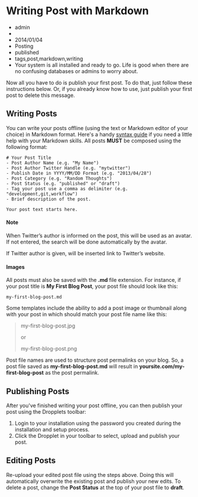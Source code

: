 ﻿# Writing Post with Markdown
- admin
- 
- 2014/01/04
- Posting
- published
- tags,post,markdown,writing
- Your system is all installed and ready to go. Life is good when there are no confusing databases or admins to worry about.

Now all you have to do is publish your first post. To do that, just follow these instructions below. Or, if you already know how to use, just publish your first post to delete this message.

## Writing Posts
You can write your posts offline (using the text or Markdown editor of your choice) in Markdown format. Here's a handy [syntax guide](https://github.com/circa75/dropplets/wiki/Markdown-Syntax-Guide) if you need a little help with your Markdown skills. All posts **MUST** be composed using the following format:

    # Your Post Title
    - Post Author Name (e.g. "My Name")
    - Post Author Twitter Handle (e.g. "mytwitter")
    - Publish Date in YYYY/MM/DD Format (e.g. "2013/04/28")
    - Post Category (e.g. "Random Thoughts")
    - Post Status (e.g. "published" or "draft")
    - Tag your post use a comma as delimiter (e.g. "development,git,workflow")
	- Brief description of the post.

	Your post text starts here.

#### Note
When Twitter’s author is informed on the post, this will be used as an avatar. If not entered, the search will be done automatically by the avatar.

If Twitter author is given, will be inserted link to Twitter’s website.

#### Images

All posts must also be saved with the **.md** file extension. For instance, if your post title is **My First Blog Post**, your post file should look like this:

    my-first-blog-post.md

Some templates include the ability to add a post image or thumbnail along with your post in which should match your post file name like this:

>	my-first-blog-post.jpg
>	
>	or
>	
>	my-first-blog-post.png

    
Post file names are used to structure post permalinks on your blog. So, a post file saved as **my-first-blog-post.md** will result in **yoursite.com/my-first-blog-post** as the post permalink.

## Publishing Posts
After you've finished writing your post offline, you can then publish your post using the Dropplets toolbar:

1. Login to your installation using the password you created during the installation and setup process.
2. Click the Dropplet in your toolbar to select, upload and publish your post.

## Editing Posts
Re-upload your edited post file using the steps above. Doing this will automatically overwrite the existing post and publish your new edits. To delete a post, change the **Post Status** at the top of your post file to **draft**.
